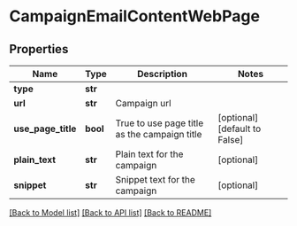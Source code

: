 # CampaignEmailContentWebPage

## Properties
Name | Type | Description | Notes
------------ | ------------- | ------------- | -------------
**type** | **str** |  | 
**url** | **str** | Campaign url | 
**use_page_title** | **bool** | True to use page title as the campaign title | [optional] [default to False]
**plain_text** | **str** | Plain text for the campaign | [optional] 
**snippet** | **str** | Snippet text for the campaign | [optional] 

[[Back to Model list]](../README.md#documentation-for-models) [[Back to API list]](../README.md#documentation-for-api-endpoints) [[Back to README]](../README.md)


